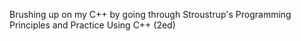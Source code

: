 Brushing up on my C++ by going through Stroustrup's Programming Principles and Practice Using C++ (2ed)
